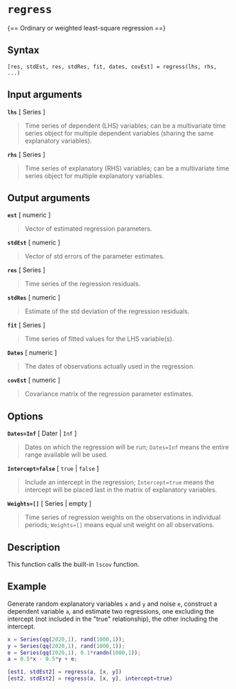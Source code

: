 # `regress`

{== Ordinary or weighted least-square regression ==}


## Syntax

    [res, stdEst, res, stdRes, fit, dates, covEst] = regress(lhs, rhs, ...)


## Input arguments

__`lhs`__ [ Series ]
>
> Time series of dependent (LHS) variables; can be a multivariate time
> series object for multiple dependent variables (sharing the same
> explanatory variables).
>

__`rhs`__ [ Series ] 
>
> Time series of explanatory (RHS) variables; can be a multivariate time
> series object for multiple explanatory variables.
>

## Output arguments

__`est`__ [ numeric ]
>
> Vector of estimated regression parameters.
>

__`stdEst`__ [ numeric ]
>
> Vector of std errors of the parameter estimates.
>

__`res`__ [ Series ]
>
> Time series of the regression residuals.
>

__`stdRes`__ [ numeric ]
>
> Estimate of the std deviation of the regression residuals.
>

__`fit`__ [ Series ]
>
> Time series of fitted values for the LHS variable(s).
>

__`Dates`__ [ numeric ]
>
> The dates of observations actually used in the regression.
>

__`covEst`__ [ numeric ]
>
> Covariance matrix of the regression parameter estimates.
>

## Options

__`Dates=Inf`__ [ Dater | `Inf` ]
>
> Dates on which the regression will be run; `Dates=Inf` means the entire range
> available will be used.
>

__`Intercept=false`__ [ `true` | `false` ]
>
> Include an intercept in the regression; `Intercept=true` means the
> intercept will be placed last in the matrix of explanatory variables.
>

__`Weights=[]`__ [ Series | empty ]
>
> Time series of regression weights on the observations in individual
> periods; `Weights=[]` means equal unit weight on all observations.
>

## Description

This function calls the built-in `lscov` function.


## Example

Generate random explanatory variables `x` and `y` and noise `e`, construct a dependent
variable `a`, and estimate two regressions, one excluding the intercept
(not included in the "true" relationship), the other including the
intercept.

```matlab
x = Series(qq(2020,1), rand(1000,1));
y = Series(qq(2020,1), rand(1000,1));
e = Series(qq(2020,1), 0.1*randn(1000,1));
a = 0.5*x - 0.5*y + e;

[est1, stdEst2] = regress(a, [x, y])
[est2, stdEst2] = regress(a, [x, y], intercept=true)
```

